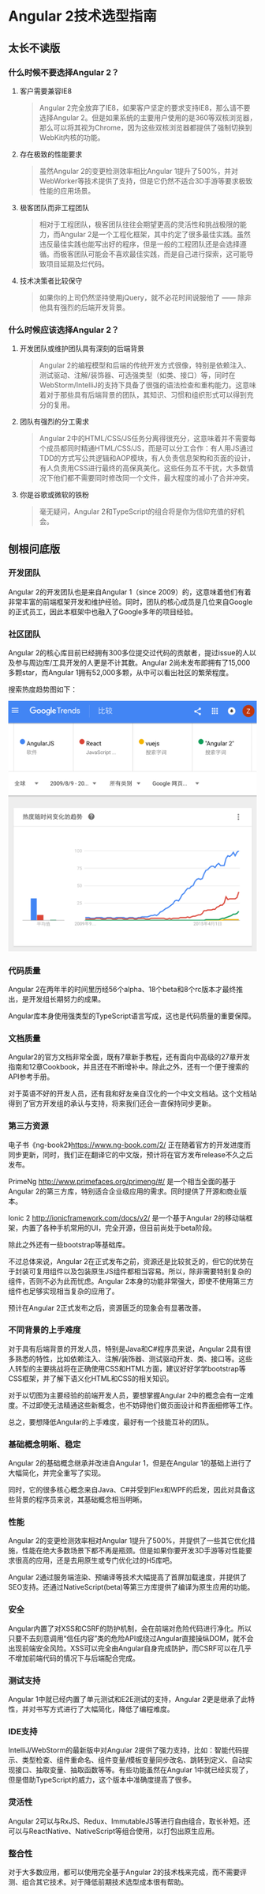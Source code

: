 # Angular 2技术选型指南

## 太长不读版
### 什么时候**不要**选择Angular 2？

1. 客户需要兼容IE8
    > Angular 2完全放弃了IE8，如果客户坚定的要求支持IE8，那么请不要选择Angular 2。但是如果系统的主要用户使用的是360等双核浏览器，那么可以将其视为Chrome，因为这些双核浏览器都提供了强制切换到WebKit内核的功能。
    
1. 存在极致的性能要求
    > 虽然Angular 2的变更检测效率相比Angular 1提升了500%，并对WebWorker等技术提供了支持，但是它仍然不适合3D手游等要求极致性能的应用场景。
  
1. 极客团队而非工程团队
    > 相对于工程团队，极客团队往往会期望更高的灵活性和挑战极限的能力，而Angular 2是一个工程化框架，其中约定了很多最佳实践。虽然违反最佳实践也能写出好的程序，但是一般的工程团队还是会选择遵循。而极客团队可能会不喜欢最佳实践，而是自己进行探索，这可能导致项目延期及烂代码。

1. 技术决策者比较保守
    > 如果你的上司仍然坚持使用jQuery，就不必花时间说服他了 —— 除非他具有强烈的后端开发背景。

### 什么时候**应该**选择Angular 2？

1. 开发团队或维护团队具有深刻的后端背景
    > Angular 2的编程模型和后端的传统开发方式很像，特别是依赖注入、测试驱动、注解/装饰器、可选强类型（如类、接口）等，同时在WebStorm/IntelliJ的支持下具备了很强的语法检查和重构能力。这意味着对于那些具有后端背景的团队，其知识、习惯和组织形式可以得到充分的复用。

1. 团队有强烈的分工需求
    > Angular 2中的HTML/CSS/JS任务分离得很充分，这意味着并不需要每个成员都同时精通HTML/CSS/JS，而是可以分工合作：有人用JS通过TDD的方式写公共逻辑和AOP模块，有人负责信息架构和页面的设计，有人负责用CSS进行最终的高保真美化。这些任务互不干扰，大多数情况下他们都不需要同时修改同一个文件，最大程度的减小了合并冲突。

1. 你是谷歌或微软的铁粉
    > 毫无疑问，Angular 2和TypeScript的组合将是你为信仰充值的好机会。
   
## 刨根问底版

### 开发团队

Angular 2的开发团队也是来自Angular 1（since 2009）的，这意味着他们有着非常丰富的前端框架开发和维护经验。同时，团队的核心成员是几位来自Google的正式员工，因此本框架中也融入了Google多年的项目经验。

### 社区团队

Angular 2的核心库目前已经拥有300多位提交过代码的贡献者，提过issue的人以及参与周边库/工具开发的人更是不计其数。Angular 2尚未发布即拥有了15,000多颗star，而Angular 1拥有52,000多颗，从中可以看出社区的繁荣程度。

搜索热度趋势图如下：

![搜索趋势图](./trends.png)

### 代码质量

Angular 2在两年半的时间里历经56个alpha、18个beta和8个rc版本才最终推出，是开发组长期努力的成果。

Angular库本身使用强类型的TypeScript语言写成，这也是代码质量的重要保障。

### 文档质量

Angular2的官方文档非常全面，既有7章新手教程，还有面向中高级的27章开发指南和12章Cookbook，并且还在不断增补中。除此之外，还有一个便于搜索的API参考手册。

对于英语不好的开发人员，还有我和好友亲自汉化的一个中文文档站。这个文档站得到了官方开发组的承认与支持，将来我们还会一直保持同步更新。

### 第三方资源

电子书《ng-book2》<https://www.ng-book.com/2/> 正在随着官方的开发进度而同步更新，同时，我们正在翻译它的中文版，预计将在官方发布release不久之后发布。

PrimeNg <http://www.primefaces.org/primeng/#/> 是一个相当全面的基于Angular 2的第三方库，特别适合企业级应用的需求。同时提供了开源和商业版本。

Ionic 2 <http://ionicframework.com/docs/v2/> 是一个基于Angular 2的移动端框架，内置了各种手机常用的UI，完全开源，但目前尚处于beta阶段。

除此之外还有一些bootstrap等基础库。

不过总体来说，Angular 2在正式发布之前，资源还是比较贫乏的，但它的优势在于封装可复用组件以及包装原生JS组件都相当容易。所以，除非需要特别复杂的组件，否则不必为此而忧虑。Angular 2本身的功能非常强大，即使不使用第三方组件也足够实现相当复杂的应用了。

预计在Angular 2正式发布之后，资源匮乏的现象会有显著改善。

### 不同背景的上手难度

对于具有后端背景的开发人员，特别是Java和C#程序员来说，Angular 2具有很多熟悉的特性，比如依赖注入、注解/装饰器、测试驱动开发、类、接口等。这些人转型的主要挑战将在正确使用CSS和HTML方面，建议好好学学bootstrap等CSS框架，并了解下语义化HTML和CSS的相关知识。

对于以切图为主要经验的前端开发人员，要想掌握Angular 2中的概念会有一定难度。不过即使无法精通这些新概念，也不妨碍他们做页面设计和界面细修等工作。

总之，要想降低Angular的上手难度，最好有一个技能互补的团队。

### 基础概念明晰、稳定

Angular 2的基础概念继承并改进自Angular 1，但是在Angular 1的基础上进行了大幅简化，并完全重写了实现。

同时，它的很多核心概念来自Java、C#并受到Flex和WPF的启发，因此对具备这些背景的程序员来说，其基础概念相当明晰。

### 性能

Angular 2的变更检测效率相对Angular 1提升了500%，并提供了一些其它优化措施，性能在绝大多数场景下都不再是瓶颈。但是如果你要开发3D手游等对性能要求很高的应用，还是去用原生或专门优化过的H5库吧。

Angular 2通过服务端渲染、预编译等技术大幅提高了首屏加载速度，并提供了SEO支持。还通过NativeScript(beta)等第三方库提供了编译为原生应用的功能。

### 安全

Angular内置了对XSS和CSRF的防护机制，会在前端对危险代码进行净化。所以只要不去刻意调用“信任内容”类的危险API或绕过Angular直接操纵DOM，就不会出现前端安全风险。XSS可以完全由Angular自身完成防护，而CSRF可以在几乎不增加前端代码的情况下与后端配合完成。

### 测试支持

Angular 1中就已经内置了单元测试和E2E测试的支持，Angular 2更是继承了此特性，并对书写方式进行了大幅简化，降低了编程难度。

### IDE支持

IntelliJ/WebStorm的最新版中对Angular 2提供了强力支持，比如：智能代码提示、类型检查、组件重命名、组件变量/模板变量同步改名、跳转到定义、自动实现接口、抽取变量、抽取函数等等。有些功能虽然在Angular 1中就已经实现了，但是借助TypeScript的威力，这个版本中准确度提高了很多。

### 灵活性

Angular 2可以与RxJS、Redux、ImmutableJS等进行自由组合，取长补短。还可以与ReactNative、NativeScript等组合使用，以打包出原生应用。

### 整合性

对于大多数应用，都可以使用完全基于Angular 2的技术栈来完成，而不需要评测、组合其它技术。对于降低前期技术选型成本很有帮助。
